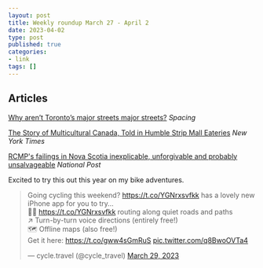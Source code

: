 ```yaml
---
layout: post
title: Weekly roundup March 27 - April 2
date: 2023-04-02
type: post
published: true
categories:
- link
tags: []
---
```


## Articles

[Why aren’t Toronto’s major streets major streets?](http://spacing.ca/toronto/2023/03/16/lorinc-why-arent-torontos-major-streets-major-streets/ "LORINC: Why aren’t Toronto’s major streets major streets?") *Spacing*

[The Story of Multicultural Canada, Told in Humble Strip Mall Eateries](https://www.nytimes.com/2023/03/05/world/canada/toronto-restaurants-immigration-multiculturalism.html "The Story of Multicultural Canada, Told in Humble Strip Mall Eateries. By Norimitsu Onishi") *New York Times*

[RCMP's failings in Nova Scotia inexplicable, unforgivable and probably unsalvageable](https://nationalpost.com/opinion/selley-rcmp-nova-scotia-failings-unforgivable "Chris Selley: RCMP's failings in Nova Scotia inexplicable, unforgivable and probably unsalvageable") *National Post*


Excited to try this out this year on my bike adventures.

<blockquote class="twitter-tweet" data-dnt="true"><p lang="en" dir="ltr">Going cycling this weekend? <a href="https://t.co/YGNrxsvfkk">https://t.co/YGNrxsvfkk</a> has a lovely new iPhone app for you to try…<br>🚵‍♀️ <a href="https://t.co/YGNrxsvfkk">https://t.co/YGNrxsvfkk</a> routing along quiet roads and paths<br>↗️ Turn-by-turn voice directions (entirely free!)<br>🗺️ Offline maps (also free!)<br>Get it here: <a href="https://t.co/gww4sGmRuS">https://t.co/gww4sGmRuS</a> <a href="https://t.co/q8BwoOVTa4">pic.twitter.com/q8BwoOVTa4</a></p>&mdash; cycle.travel (@cycle_travel) <a href="https://twitter.com/cycle_travel/status/1641041125401034758?ref_src=twsrc%5Etfw">March 29, 2023</a></blockquote> <script async src="https://platform.twitter.com/widgets.js" charset="utf-8"></script>
